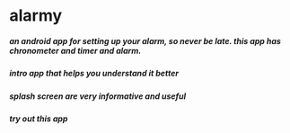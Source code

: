 # alarmy
##### an android app for setting up your alarm, so never be late. this app has chronometer and timer and alarm.

##### intro app that helps you understand it better
##### splash screen are very informative and useful

##### try out this app


